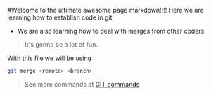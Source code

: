 #Welcome to the ultimate awesome page markdown!!!!
Here we are learning how to establish code in git
 - We are also learning how to deal with merges from other coders
 > It's gonna be a lot of fun.

With this file we will be using 
```sh
git merge <remote> <branch>
````

> See more commands at [GIT commands](https://www.siteground.com/tutorials/git/commands.htm)